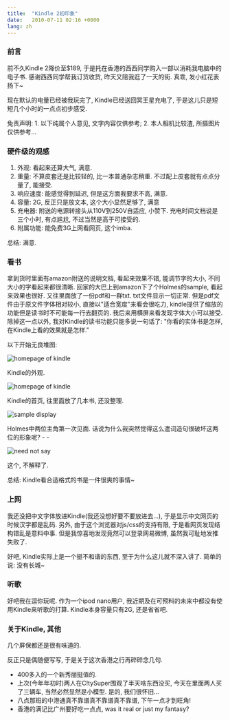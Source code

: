 ```yaml
---
title:  "Kindle 2初印象"
date:   2010-07-11 02:16 +0800
lang: zh
---
```


### 前言

前不久Kindle 2降价至$189, 于是托在香港的西西同学购入一部以消耗我电脑中的电子书. 感谢西西同学帮我订货收货, 昨天又陪我逛了一天的街. 真乖, 发小红花表扬下~

现在默认的电量已经被我玩完了, Kindle已经送回冥王星充电了, 于是这儿只是短短几个小时的一点点初步感受.

免责声明: 1. 以下纯属个人意见, 文字内容仅供参考; 2. 本人相机比较渣, 所摄图片仅供参考...

### 硬件级的观感

1. 外观: 看起来还算大气, 满意.
1. 重量: 不算皮套还是比较轻的, 比一本普通杂志稍重. 不过配上皮套就有点点分量了, 能接受.
1. 响应速度: 能感觉得到延迟, 但是这方面我要求不高, 满意.
1. 容量: 2G, 反正只是放文本, 这个大小显然足够了, 满意
1. 充电器: 附送的电源转接头从110V到250V自适应, 小赞下. 充电时间文档说是三个小时, 有点尴尬, 不过当然是高于可接受的.
1. 附属功能: 能免费3G上网看网页, 这个imba.

总结: 满意.

### 看书

拿到货时里面有amazon附送的说明文档, 看起来效果不错, 能调节字的大小, 不同大小的字看起来都很清晰. 回家的大巴上到amazon下了个Holmes的sample, 看起来效果也很好. 又往里面放了一份pdf和一群txt. txt文件显示一切正常. 但是pdf文件由于原文件字体相对较小, 直接以"适合宽度"来看会很吃力, kindle提供了缩放的功能但是读书时不可能每一行去翻页的. 我后来用横屏来看发现字体大小可以接受. 除掉这一点以外, 我对Kindle的读书功能只能多说一句话了: "你看的实体书是怎样, 在Kindle上看的效果就是怎样."

以下开始无良堆图:

<img src="/media/2010/kindle-full.png" alt="homepage of kindle" />

Kindle的外观.

<img src="/media/2010/kindle-home.png" alt="homepage of kindle" />

Kindle的首页, 往里面放了几本书, 还没整理.

<img src="/media/2010/kindle-holmes.png" alt="sample display" />

Holmes中两位主角第一次见面. 话说为什么我突然觉得这么遣词造句很破坏这两位的形象呢? - -

<img src="/media/2010/kindle-twitter.png" alt="need not say" />

这个, 不解释了.

总结: Kindle看合适格式的书是一件很爽的事情~

### 上网

我还没把中文字体放进Kindle(我还没想好要不要放进去...), 于是显示中文网页的时候汉字都是乱码. 另外, 由于这个浏览器对js/css的支持有限, 于是看网页发现结构错乱是意料中事. 但是我惊喜地发现竟然可以登录网易微博, 虽然我可耻地发推失败了.

好吧, Kindle实际上是一个挺不和谐的东西, 至于为什么这儿就不深入讲了. 简单的说: 没有长城~

### 听歌

好吧我在逗你玩呢. 作为一个ipod nano用户, 我近期及在可预料的未来中都没有使用Kindle来听歌的打算. Kindle本身容量只有2G, 还是省省吧.

### 关于Kindle, 其他

几个屏保都还是很有味道的.

反正只是偶随便写写, 于是关于这次香港之行再碎碎念几句.

* 400多入的一个新秀丽挺值的.
* 上次(今年年初时)两人在C!tySuper围观了半天啥东西没买, 今天在里面两人买了三辆车, 当然必然显然是小模型. 是的, 我们很怀旧...
* 八点那班的中港通真不靠谱真不靠谱真不靠谱, 下午一点才到旺角!
* 香港的满记比广州要好吃一点点, was it real or just my fantasy?

